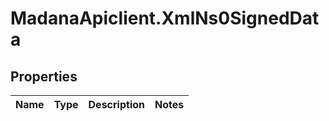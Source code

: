 # MadanaApiclient.XmlNs0SignedData

## Properties

Name | Type | Description | Notes
------------ | ------------- | ------------- | -------------


